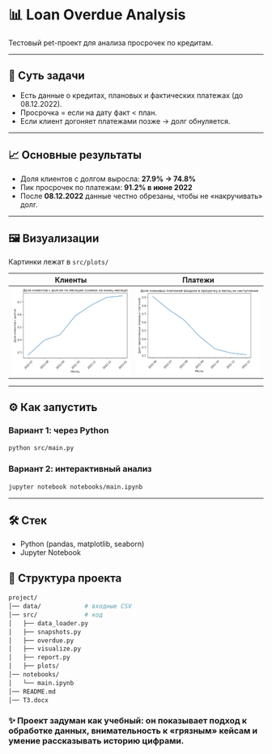 # 📊 Loan Overdue Analysis

Тестовый pet-проект для анализа просрочек по кредитам.  

---

## 🔎 Суть задачи
- Есть данные о кредитах, плановых и фактических платежах (до 08.12.2022).  
- Просрочка = если на дату факт < план.  
- Если клиент догоняет платежами позже → долг обнуляется.  

---

## 📈 Основные результаты
- Доля клиентов с долгом выросла: **27.9% → 74.8%**  
- Пик просрочек по платежам: **91.2% в июне 2022**  
- После **08.12.2022** данные честно обрезаны, чтобы не «накручивать» долг.  

---

## 🖼 Визуализации
Картинки лежат в `src/plots/`  

| Клиенты                           | Платежи                                   |
|-----------------------------------|-------------------------------------------|
| ![clients](src/plots/clients.png) | ![instalments](src/plots/instalments.png) |

---

## ⚙️ Как запустить
### Вариант 1: через Python
```bash
python src/main.py
```
### Вариант 2: интерактивный анализ
```bash
jupyter notebook notebooks/main.ipynb
```

---

## 🛠 Стек

- Python (pandas, matplotlib, seaborn)
- Jupyter Notebook

## 📂 Структура проекта
```bash
project/
│── data/            # входные CSV
│── src/             # код
│   ├── data_loader.py
│   ├── snapshots.py
│   ├── overdue.py
│   ├── visualize.py
│   ├── report.py
│   ├── plots/ 
│── notebooks/
│   └── main.ipynb
│── README.md
│── ТЗ.docx
```
### ✨ Проект задуман как учебный: он показывает подход к обработке данных, внимательность к «грязным» кейсам и умение рассказывать историю цифрами.

